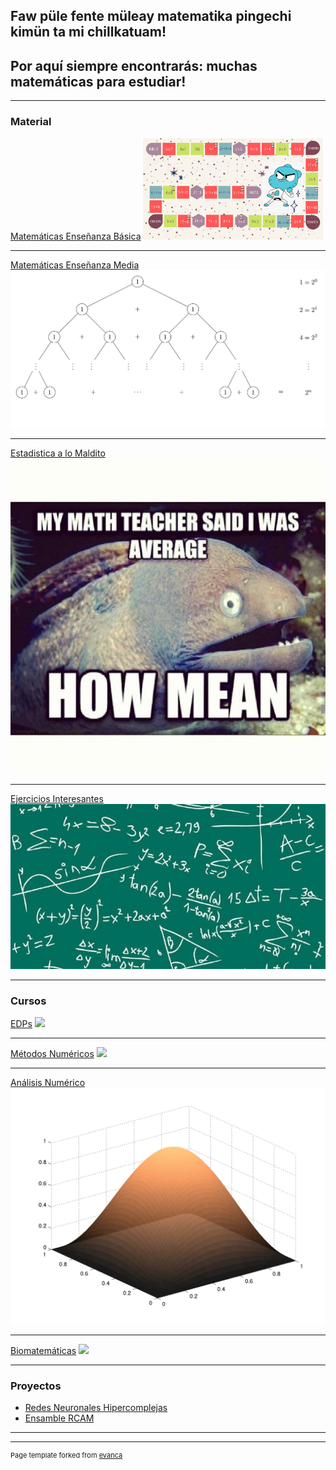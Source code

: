 ## Faw püle fente müleay matematika pingechi kimün ta mi chillkatuam!
## Por aquí siempre encontrarás: muchas matemáticas para estudiar!
---

### Material

[Matemáticas Enseñanza Básica](/pdf/Curso_Isidora.pdf)
<img src="images/juego.png?raw=true" style="width: 30vw; min-width: 150px;" alt="Logo" />

---
[Matemáticas Enseñanza Media](/pdf/Curso_Maite.pdf)
<img src="images/tikz.png?raw=true"/>

---
[Estadistica a lo Maldito](/pdf/main.pdf)
<img src="images/meme.jpeg?raw=true"/>

---
[Ejercicios Interesantes](/sample_page.md)
<img src="images/fondo.jpg?raw=true"/>

---

### Cursos

[EDPs](/pdf/EDP.pdf)
<img src="images/dummy_thumbnail.jpg?raw=true"/>

---
[Métodos Numéricos](http://example.com/)
<img src="images/dummy_thumbnail.jpg?raw=true"/>

---
[Análisis Numérico](http://example.com/)
<img src="images/real.png?raw=true"/>

---
[Biomatemáticas](http://example.com/)
<img src="images/dummy_thumbnail.jpg?raw=true"/>

---

### Proyectos

- [Redes Neuronales Hipercomplejas](http://example.com/)
- [Ensamble RCAM](http://example.com/)


---




---
<p style="font-size:11px">Page template forked from <a href="https://github.com/evanca/quick-portfolio">evanca</a></p>
<!-- Remove above link if you don't want to attibute -->
